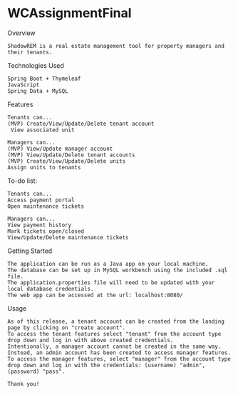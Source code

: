 # WCAssignmentFinal

Overview

    ShadowREM is a real estate management tool for property managers and their tenants. 


Technologies Used

    Spring Boot + Thymeleaf
    JavaScript 
    Spring Data + MySQL

Features

    Tenants can...
    (MVP) Create/View/Update/Delete tenant account
     View associated unit

    Managers can...
    (MVP) View/Update manager account
    (MVP) View/Update/Delete tenant accounts
    (MVP) Create/View/Update/Delete units 
    Assign units to tenants

To-do list:

    Tenants can...
    Access payment portal
    Open maintenance tickets

    Managers can...
    View payment history
    Mark tickets open/closed
    View/Update/Delete maintenance tickets

Getting Started

    The application can be run as a Java app on your local machine. 
    The database can be set up in MySQL workbench using the included .sql file.
    The application.properties file will need to be updated with your local database credentials. 
    The web app can be accessed at the url: localhost:8080/

Usage

    As of this release, a tenant account can be created from the landing page by clicking on "create account".
    To access the tenant features select "tenant" from the account type drop down and log in with above created credentials. 
    Intentionally, a manager account cannot be created in the same way. 
    Instead, an admin account has been created to access manager features. 
    To access the manager features, select "manager" from the account type drop down and log in with the credentials: (username) "admin", (password) "pass".

    Thank you! 
